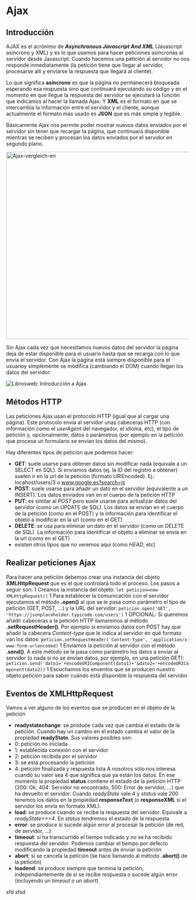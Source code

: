 # Ajax

## Introducción
AJAX es el acrónimo de **_Asynchronous Javascript And XML_** (Javascript asíncrono y XML) y es lo que usamos para hacer peticiones asíncronas al servidor desde Javascript. Cuando hacemos una petición al servidor no nos responde inmediatamente (la petición tiene que llegar al servidor, procesarse allí y enviarse la respuesta que llegará al cliente). 

Lo que significa **asíncrono** es que la página no permanecerá bloqueada esperando esa respuesta sino que continuará ejecutando su código y en el momento en que llegue la respuesta del servidor se ejecutará la función que indicamos al hacer la llamada Ajax. Y **XML** es el formato en que se intercambia la información entre el servidor y el cliente, aunque actualmente el formato más usado es **JSON** que es más simple y legible.

Básicamente Ajax nos permite poder mostrar nuevos datos enviados por el servidor sin tener que recargar la página, que continuará disponible mientras se reciben y procesan los datos enviados por el servidor en segundo plano.

<a title="By DanielSHaischt, via Wikimedia Commons [CC BY-SA 3.0 
 (https://creativecommons.org/licenses/by-sa/3.0
)], via Wikimedia Commons" href="https://commons.wikimedia.org/wiki/File:Ajax-vergleich-en.svg"><img width="512" alt="Ajax-vergleich-en" src="https://upload.wikimedia.org/wikipedia/commons/thumb/0/0b/Ajax-vergleich-en.svg/512px-Ajax-vergleich-en.svg.png"></a>

Sin Ajax cada vez que necesitamos nuevos datos del servidor la página deja de estar disponible para el usuario hasta que se recarga con lo que envía el servidor. Con Ajax la página está siempre disponible para el usuarioy simplemente se modifica (cambiando el DOM) cuando llegan los datos del servidor:

![Librosweb: Introducción a Ajax](http://librosweb.es/img/ajax/f0103.gif)

## Métodos HTTP
Las peticiones Ajax usan el protocolo HTTP (igual que al cargar una página). Este protocolo envía al servidor unas cabeceras HTTP (con información como el _userAgent_ del navegador, el idioma, etc), el tipo de petición y, opcionalmente, datos o parámetros (por ejemplo en la petición que procesa un formulario se envían los datos del mismo).

Hay diferentes tipos de petición que podemos hacer:
* **GET**: suele usarse para obtener datos sin modificar nada (equivale a un SELECT en SQL). Si enviamos datos (ej. la ID del registro a obtener) suelen ir en la url de la petición (formato URIEncoded). Ej.: locahost/users/3 o www.google.es?search=js
* **POST**: suele usarse para añadir un dato en el servidor (equivalente a un INSERT). Los datos enviados van en el cuerpo de la petición HTTP
* **PUT**: es similar al _POST_ pero suele usarse para actualizar datos del servidor (como un UPDATE de SQL). Los datos se envían en el cuerpo de la petición (como en el POST) y la información para identificar el objeto a modificar en la url (como en el GET)
* **DELETE**: se usa para eliminar un dato en el servidor (como un DELETE de SQL). La información para identificar el objeto a eliminar se envía en la url (como en el GET)
* existen otros tipos que no veremos aquí (como _HEAD_, etc)

## Realizar peticiones Ajax
Para hacer una petición debemos crear una instancia del objeto **XMLHttpRequest** que es el que controlará todo el proceso. Los pasos a seguir son:
1 Creamos la instancia del objeto: `let peticion=new XMLHttpRequest()`
1 Para establecer la comunicación con el servidor ejecutamos el método **.open()** al que se le pasa como parámetro el tipo de petición (GET, POST, ...) y la URL del servidor: `peticion.open('GET', 'https://jsonplaceholder.typicode.com/users')`
1 OPCIONAL: Si queremos añadir cabeceras a la petición HTTP llamaremos al método **.setRequestHeader()**. Por ejemplo si enviamos datos con POST hay que añadir la cabecera _Content-type_ que le indica al servidor en qué formato van los datos: `peticion.setRequestHeader('Content-type', 'application/x-www-form-urlencoded)`
1 Enviamos la petición al servidor con el método **.send()**. A este método se le pasa como parámetro los datos a enviar al servidor (o nada si no se envían datos, por ejemplo, en una petición GET): `peticion.send('dato1='+encodeURIComponent(dato1)+'&dato2='+encodeURIComponent(dato2))`
1 Escuchamos los enventos que se producen nuestro objeto _peticion_ para saber cuándo está disponible la respuesta del servidor

## Eventos de XMLHttpRequest
Vamos a ver alguno de los eventos que se producen en el objeto de la petición
 * **readystatechange**: se produce cada vez que cambia el estado de la petición. Cuando hay un cambio en el estado cambia el valor de la propiedad **readyState**. Sus valores posibles son:
  * 0: petición no iniciada
  * 1: establecida conexión con el servidor
  * 2: petición recibida por el servidor
  * 3: se está procesando la petición
  * 4: petición finalizada y respuesta lista 
A nosotros sólo nos interesa cuando su valor sea 4 que significa que ya están los datos. En ese momento la propiedad **status** contiene el estado de la petición HTTP (200: Ok, 404: Servidor no encontrado, 500: Error de servidor, ...) que ha devuelto el servidor. Cuando _readyState_ vale 4 y _status_ vale 200 tenemos los datos en la propiedad **responseText** (o **responseXML** si el servidor los envía en formato XML).
* **load**: se produce cuando se recibe la respuesta del servidor. Equivale a _readyState===4_. En _status_ tendremos el estado de la respuesta
* **error**: se produce si sucede algún error al procesar la petición (de red, de servidor, ...)
* **timeout**: si ha transcurrido el tiempo indicado y no se ha recibido respuesta del servidor. Podemos cambiar el tiempo por defecto modificando la propiedad **timeout** antes de enviar la petición
* **abort**: si se cancela la petición (se hace llamando al método **.abort()** de la petición)
* **loadend**: se produce siempre que termina la petición, independiantemente de si se recibe respuesta o sucede algún error (incluyendo un _timeout_ o un _abort_)

sfd sfsd
